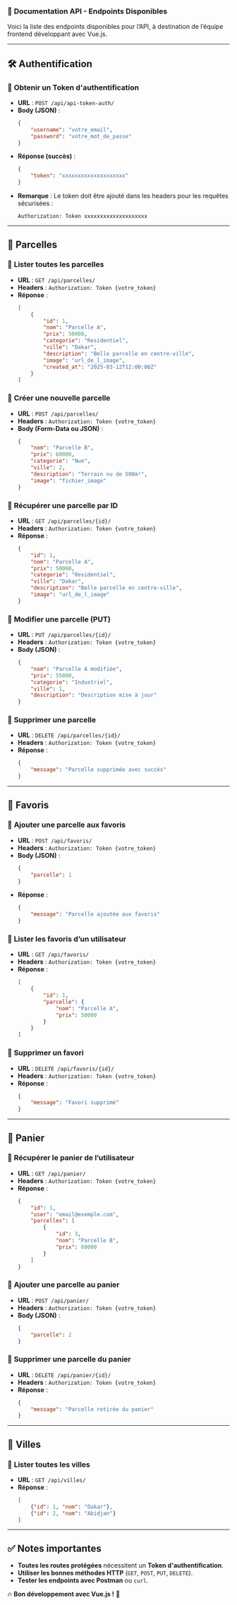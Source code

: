 ### 📌 **Documentation API - Endpoints Disponibles**

Voici la liste des endpoints disponibles pour l’API, à destination de l’équipe frontend développant avec Vue.js.

---

## **🛠 Authentification**
### 🔹 **Obtenir un Token d'authentification**
- **URL** : `POST /api/api-token-auth/`
- **Body (JSON)** :
  ```json
  {
      "username": "votre_email",
      "password": "votre_mot_de_passe"
  }
  ```
- **Réponse (succès)** :
  ```json
  {
      "token": "xxxxxxxxxxxxxxxxxxxx"
  }
  ```
- **Remarque** : Le token doit être ajouté dans les headers pour les requêtes sécurisées :
  ```
  Authorization: Token xxxxxxxxxxxxxxxxxxxx
  ```

---

## **📌 Parcelles**
### 🔹 **Lister toutes les parcelles**
- **URL** : `GET /api/parcelles/`
- **Headers** : `Authorization: Token {votre_token}`
- **Réponse** :
  ```json
  [
      {
          "id": 1,
          "nom": "Parcelle A",
          "prix": 50000,
          "categorie": "Residentiel",
          "ville": "Dakar",
          "description": "Belle parcelle en centre-ville",
          "image": "url_de_l_image",
          "created_at": "2025-03-12T12:00:00Z"
      }
  ]
  ```

### 🔹 **Créer une nouvelle parcelle**
- **URL** : `POST /api/parcelles/`
- **Headers** : `Authorization: Token {votre_token}`
- **Body (Form-Data ou JSON)** :
  ```json
  {
      "nom": "Parcelle B",
      "prix": 60000,
      "categorie": "Nue",
      "ville": 2,
      "description": "Terrain nu de 500m²",
      "image": "fichier_image"
  }
  ```

### 🔹 **Récupérer une parcelle par ID**
- **URL** : `GET /api/parcelles/{id}/`
- **Headers** : `Authorization: Token {votre_token}`
- **Réponse** :
  ```json
  {
      "id": 1,
      "nom": "Parcelle A",
      "prix": 50000,
      "categorie": "Residentiel",
      "ville": "Dakar",
      "description": "Belle parcelle en centre-ville",
      "image": "url_de_l_image"
  }
  ```

### 🔹 **Modifier une parcelle (PUT)**
- **URL** : `PUT /api/parcelles/{id}/`
- **Headers** : `Authorization: Token {votre_token}`
- **Body (JSON)** :
  ```json
  {
      "nom": "Parcelle A modifiée",
      "prix": 55000,
      "categorie": "Industriel",
      "ville": 1,
      "description": "Description mise à jour"
  }
  ```

### 🔹 **Supprimer une parcelle**
- **URL** : `DELETE /api/parcelles/{id}/`
- **Headers** : `Authorization: Token {votre_token}`
- **Réponse** :
  ```json
  {
      "message": "Parcelle supprimée avec succès"
  }
  ```

---

## **📌 Favoris**
### 🔹 **Ajouter une parcelle aux favoris**
- **URL** : `POST /api/favoris/`
- **Headers** : `Authorization: Token {votre_token}`
- **Body (JSON)** :
  ```json
  {
      "parcelle": 1
  }
  ```
- **Réponse** :
  ```json
  {
      "message": "Parcelle ajoutée aux favoris"
  }
  ```

### 🔹 **Lister les favoris d’un utilisateur**
- **URL** : `GET /api/favoris/`
- **Headers** : `Authorization: Token {votre_token}`
- **Réponse** :
  ```json
  [
      {
          "id": 1,
          "parcelle": {
              "nom": "Parcelle A",
              "prix": 50000
          }
      }
  ]
  ```

### 🔹 **Supprimer un favori**
- **URL** : `DELETE /api/favoris/{id}/`
- **Headers** : `Authorization: Token {votre_token}`
- **Réponse** :
  ```json
  {
      "message": "Favori supprimé"
  }
  ```

---

## **📌 Panier**
### 🔹 **Récupérer le panier de l’utilisateur**
- **URL** : `GET /api/panier/`
- **Headers** : `Authorization: Token {votre_token}`
- **Réponse** :
  ```json
  {
      "id": 1,
      "user": "email@exemple.com",
      "parcelles": [
          {
              "id": 3,
              "nom": "Parcelle B",
              "prix": 60000
          }
      ]
  }
  ```

### 🔹 **Ajouter une parcelle au panier**
- **URL** : `POST /api/panier/`
- **Headers** : `Authorization: Token {votre_token}`
- **Body (JSON)** :
  ```json
  {
      "parcelle": 2
  }
  ```

### 🔹 **Supprimer une parcelle du panier**
- **URL** : `DELETE /api/panier/{id}/`
- **Headers** : `Authorization: Token {votre_token}`
- **Réponse** :
  ```json
  {
      "message": "Parcelle retirée du panier"
  }
  ```

---

## **📌 Villes**
### 🔹 **Lister toutes les villes**
- **URL** : `GET /api/villes/`
- **Réponse** :
  ```json
  [
      {"id": 1, "nom": "Dakar"},
      {"id": 2, "nom": "Abidjan"}
  ]
  ```

---

## **✅ Notes importantes**
- **Toutes les routes protégées** nécessitent un **Token d'authentification**.
- **Utiliser les bonnes méthodes HTTP** (`GET`, `POST`, `PUT`, `DELETE`).
- **Tester les endpoints avec Postman** ou `curl`.

🔥 **Bon développement avec Vue.js !** 🚀